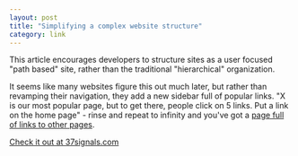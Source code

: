 ```yaml
---
layout: post
title: "Simplifying a complex website structure"
category: link
---
```


This article encourages developers to structure sites as a user focused "path based" site, rather than the traditional "hierarchical" organization.

It seems like many websites figure this out much later, but rather than revamping their navigation, they add a new sidebar full of popular links. "X is our most popular page, but to get there, people click on 5 links. Put a link on the home page" - rinse and repeat to infinity and you've got a [page full of links to other pages](http://store.apple.com/).

[Check it out at 37signals.com](http://www.37signals.com/svn/posts/1030-think-about-paths-instead-of-hierarchies)

